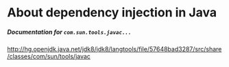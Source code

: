 # About dependency injection in Java

##### Documentation for `com.sun.tools.javac...`

http://hg.openjdk.java.net/jdk8/jdk8/langtools/file/57648bad3287/src/share/classes/com/sun/tools/javac